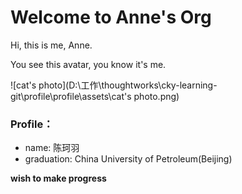 # Welcome to Anne's Org

Hi, this is me, Anne.

You see this avatar, you know it's me.

![cat's photo](D:\工作\thoughtworks\cky-learning-git\profile\profile\assets\cat's photo.png)

### Profile：

- name: 陈珂羽
- graduation: China University of Petroleum(Beijing)

**wish to make progress** 

